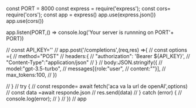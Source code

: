 const PORT = 8000
const express = require('express');
const cors= require('cors');
const app = express()
app.use(express.json())
app.use(cors())

app.listen(PORT,() => console.log('Your server is runnning on PORT'+ PORT))



// const API_KEY=''
// app.post('/completions',(req,res) =>{
//     const options ={
//         method="POST"
//         headers:{
//             "authorization": 'Bearer ${API_KEY}',
//             "Content-Type":"application/json"
//         }
//         body:JSON.stringify({
//             model:"gpt-3.5-turbo",
//             messages[{role:"user",
//             content:""}],
//             max_tokens:100,
//         })

//     } 
//     try {
//        const responde= await fetch('aca va la url de openAI',options)
//        const data =await responde.json
//        res.send(data)
//     } catch (error) {
//         console.log(error);
//     }
// })
// app
